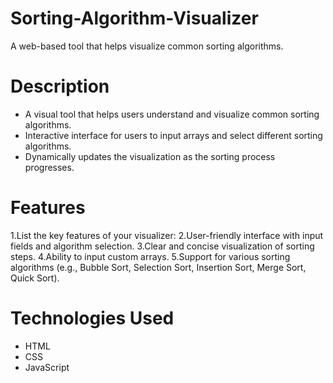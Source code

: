 # Sorting-Algorithm-Visualizer

A web-based tool that helps visualize common sorting algorithms.

# Description
* A visual tool that helps users understand and visualize common sorting algorithms.
* Interactive interface for users to input arrays and select different sorting algorithms.
* Dynamically updates the visualization as the sorting process progresses.
# Features
1.List the key features of your visualizer:
2.User-friendly interface with input fields and algorithm selection.
3.Clear and concise visualization of sorting steps.
4.Ability to input custom arrays.
5.Support for various sorting algorithms (e.g., Bubble Sort, Selection Sort, Insertion Sort, Merge Sort, Quick Sort).

# Technologies Used
- HTML
- CSS
- JavaScript

